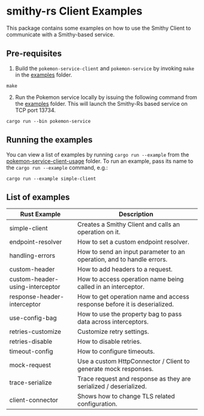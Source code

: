 # smithy-rs Client Examples

This package contains some examples on how to use the Smithy Client to communicate
with a Smithy-based service.

## Pre-requisites

1. Build the `pokemon-service-client` and `pokemon-service` by invoking `make` in the
   [examples](https://github.com/awslabs/smithy-rs/tree/main/examples) folder.

```console
make
```

2. Run the Pokemon service locally by issuing the following command from the
   [examples](https://github.com/awslabs/smithy-rs/tree/main/examples) folder. This
   will launch the Smithy-Rs based service on TCP port 13734.

```console
cargo run --bin pokemon-service
```

## Running the examples

You can view a list of examples by running `cargo run --example` from the
[pokemon-service-client-usage](https://github.com/awslabs/smithy-rs/tree/main/examples/pokemon-service-client-usage)
folder. To run an example, pass its name to the `cargo run --example` command, e.g.:

```console
cargo run --example simple-client
```

## List of examples

| Rust Example                   | Description                                                             |
|--------------------------------|-------------------------------------------------------------------------|
| simple-client                  | Creates a Smithy Client and calls an operation on it.                   |
| endpoint-resolver              | How to set a custom endpoint resolver.                                  |
| handling-errors                | How to send an input parameter to an operation, and to handle errors.   |
| custom-header                  | How to add headers to a request.                                        |
| custom-header-using-interceptor| How to access operation name being called in an interceptor.            |
| response-header-interceptor    | How to get operation name and access response before it is deserialized.|
| use-config-bag                 | How to use the property bag to pass data across interceptors.           |
| retries-customize              | Customize retry settings.                                               |
| retries-disable                | How to disable retries.                                                 |
| timeout-config                 | How to configure timeouts.                                              |
| mock-request                   | Use a custom HttpConnector / Client to generate mock responses.         |
| trace-serialize                | Trace request and response as they are serialized / deserialized.       |
| client-connector               | Shows how to change TLS related configuration.                          |
